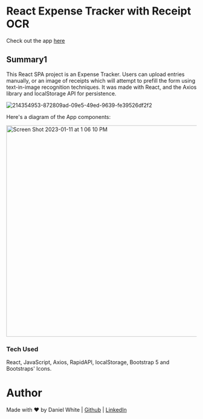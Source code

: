 # React Expense Tracker with Receipt OCR



Check out the app <a href="https://astounding-queijadas-e6cbe7.netlify.app/" target="_blank">here</a>




## Summary1
This React SPA project is an Expense Tracker. Users can upload entries manually, or an image of receipts which will attempt to prefill the form using text-in-image recognition techniques. It was made with React, and the Axios library and localStorage API for persistence.



![214354953-872809ad-09e5-49ed-9639-fe39526df2f2](https://github.com/daniel-maxwell/React-Expense-Tracker/assets/66431847/dcc1775a-8702-416e-a3a5-bf4fda692e5b)



Here's a diagram of the App components:



<img width="560" style="center" alt="Screen Shot 2023-01-11 at 1 06 10 PM" src="https://github.com/daniel-maxwell/React-Expense-Tracker/assets/66431847/cffa313c-8897-4c84-9af0-4b3afca242e5">


### Tech Used
React, JavaScript, Axios, RapidAPI, localStorage, Bootstrap 5 and Bootstraps' Icons.


Author
======
Made with ❤ by Daniel White | [Github](https://github.com/daniel-maxwell) | [LinkedIn](https://www.linkedin.com/in/daniel-maxwell-white/)
